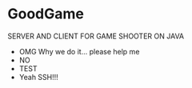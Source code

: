 # GoodGame

SERVER AND CLIENT FOR GAME SHOOTER ON JAVA 

- OMG Why we do it... please help me
- NO
- TEST
- Yeah SSH!!!
